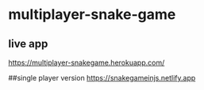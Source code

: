 # multiplayer-snake-game

## live app
https://multiplayer-snakegame.herokuapp.com/

##single player version
https://snakegameinjs.netlify.app
